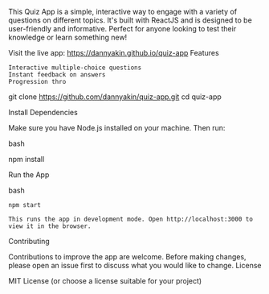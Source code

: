 This Quiz App is a simple, interactive way to engage with a variety of questions on different topics. It's built with ReactJS and is designed to be user-friendly and informative. Perfect for anyone looking to test their knowledge or learn something new!

Visit the live app: https://dannyakin.github.io/quiz-app
Features

    Interactive multiple-choice questions
    Instant feedback on answers
    Progression thro

git clone https://github.com/dannyakin/quiz-app.git
cd quiz-app

Install Dependencies

Make sure you have Node.js installed on your machine. Then run:

bash

npm install

Run the App

bash

    npm start

    This runs the app in development mode. Open http://localhost:3000 to view it in the browser.

Contributing

Contributions to improve the app are welcome. Before making changes, please open an issue first to discuss what you would like to change.
License

MIT License (or choose a license suitable for your project)
